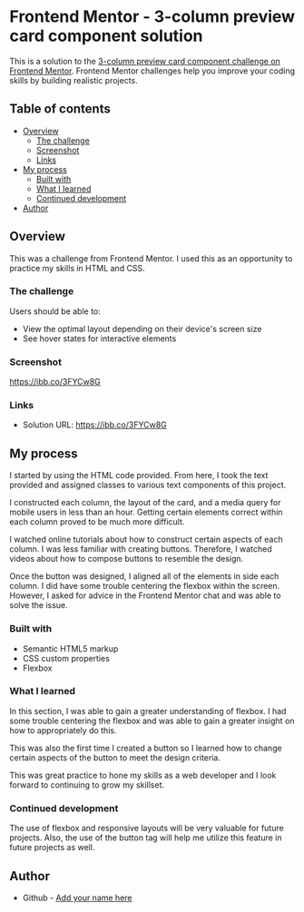 # Frontend Mentor - 3-column preview card component solution

This is a solution to the [3-column preview card component challenge on Frontend Mentor](https://www.frontendmentor.io/challenges/3column-preview-card-component-pH92eAR2-). Frontend Mentor challenges help you improve your coding skills by building realistic projects. 

## Table of contents

- [Overview](#overview)
  - [The challenge](#the-challenge)
  - [Screenshot](#screenshot)
  - [Links](#links)
- [My process](#my-process)
  - [Built with](#built-with)
  - [What I learned](#what-i-learned)
  - [Continued development](#continued-development)
- [Author](#author)


## Overview

This was a challenge from Frontend Mentor. I used this as an opportunity to practice my skills in HTML and CSS.

### The challenge

Users should be able to:

- View the optimal layout depending on their device's screen size
- See hover states for interactive elements

### Screenshot

https://ibb.co/3FYCw8G


### Links

- Solution URL: https://ibb.co/3FYCw8G

## My process

I started by using the HTML code provided. From here, I took the text provided and assigned classes to various text components of this project. 

I constructed each column, the layout of the card, and a media query for mobile users in less than an hour. Getting certain elements correct within each column proved to be much more difficult.

I watched online tutorials about how to construct certain aspects of each column. I was less familiar with creating buttons. Therefore, I watched videos about how to compose buttons to resemble the design.

Once the button was designed, I aligned all of the elements in side each column. I did have some trouble centering the flexbox within the screen. However, I asked for advice in the Frontend Mentor chat and was able to solve the issue.


### Built with

- Semantic HTML5 markup
- CSS custom properties
- Flexbox

### What I learned

In this section, I was able to gain a greater understanding of flexbox. I had some trouble centering the flexbox and was able to gain a greater insight on how to appropriately do this.

This was also the first time I created a button so I learned how to change certain aspects of the button to meet the design criteria.

This was great practice to hone my skills as a web developer and I look forward to continuing to grow my skillset.

### Continued development

The use of flexbox and responsive layouts will be very valuable for future projects. Also, the use of the button tag will help me utilize this feature in future projects as well.

## Author

- Github - [Add your name here](https://github.com/jtitak06)
